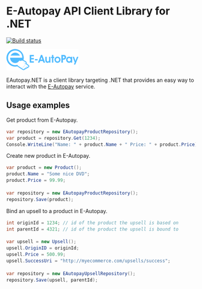 # E-Autopay API Client Library for .NET

[![Build status](https://ci.appveyor.com/api/projects/status/a60j9gjal78heahf/branch/master?svg=true)](https://ci.appveyor.com/project/studenikin/eautopay-net/branch/master)

![logo](eautopay-logo.png)

EAutopay.NET is a client library targeting .NET that provides an easy
way to interact with the [E-Autopay](http://e-autopay.com/) service.

## Usage examples

Get product from E-Autopay.

```c#
var repository = new EAutopayProductRepository();
var product = repository.Get(1234);
Console.WriteLine("Name: " + product.Name + " Price: " + product.Price);
```
Create new product in E-Autopay.

```c#
var product = new Product();
product.Name = "Some nice DVD";
product.Price = 99.99;

var repository = new EAutopayProductRepository();
repository.Save(product);
```
Bind an upsell to a product in E-Autopay.

```c#
int originId = 1234; // id of the product the upsell is based on
int parentId = 4321; // id of the product the upsell is bound to

var upsell = new Upsell();
upsell.OriginID = originId;
upsell.Price = 500.99;
upsell.SuccessUri = "http://myecommerce.com/upsells/success";

var repository = new EAutopayUpsellRepository();
repository.Save(upsell, parentId);
```
